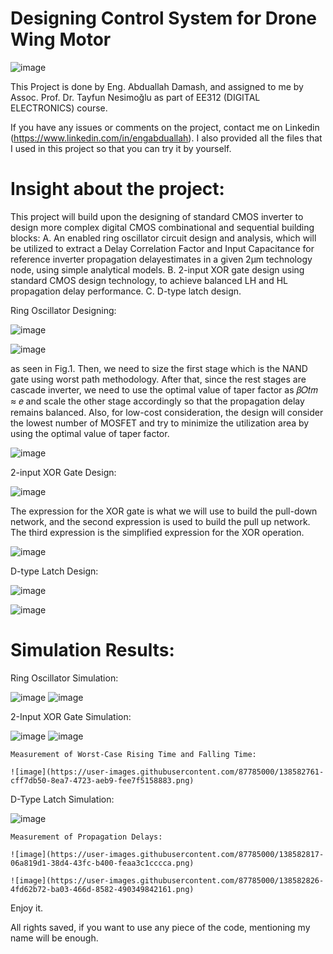 # Designing Control System for Drone Wing Motor

![image](https://user-images.githubusercontent.com/87785000/126638350-ce308e14-2b6b-4641-a5bc-3112809b1c87.png)

This Project is done by Eng. Abduallah Damash, and assigned to me by Assoc. Prof. Dr. Tayfun Nesimoğlu as part of EE312 (DIGITAL ELECTRONICS) course.

If you have any issues or comments on the project, contact me on Linkedin (https://www.linkedin.com/in/engabduallah).
I also provided all the files that I used in this project so that you can try it by yourself. 

# Insight about the project: 
This project will build upon the designing of standard CMOS inverter to design more complex digital CMOS combinational and sequential building blocks:
  A. An enabled ring oscillator circuit design and analysis, which will be utilized to extract a Delay Correlation Factor and Input Capacitance for reference inverter propagation delayestimates in a given 2μm technology node, using simple analytical models.
  B. 2-input XOR gate design using standard CMOS design technology, to achieve balanced LH and HL propagation delay performance.
  C. D-type latch design.

Ring Oscillator Designing: 

![image](https://user-images.githubusercontent.com/87785000/138582529-1a15ae28-3411-458a-a6c6-6476ffc2134f.png)

![image](https://user-images.githubusercontent.com/87785000/138582534-771d869d-19e0-4d83-824a-efb9ee57666d.png)

as seen in Fig.1. Then, we need to size the first stage which is the NAND gate using worst path methodology. After that, since the rest stages are cascade inverter, we need to use the optimal value of taper factor as 𝛽𝑂𝑡𝑚 ≈ 𝑒 and scale the other stage accordingly so that the propagation delay remains balanced. 
Also, for low-cost consideration, the design will consider the lowest number of MOSFET and try to minimize the utilization area by using the optimal value of taper factor. 

![image](https://user-images.githubusercontent.com/87785000/138582578-0df83177-c8d4-415e-9578-a83f7cb86122.png)

2-input XOR Gate Design:

![image](https://user-images.githubusercontent.com/87785000/138582607-34cca5ce-b352-487c-b9d1-834f1a25649b.png)

The expression for the XOR gate is what we will use to build the pull-down network, and the second expression is used to build the pull up network. The third expression is the simplified expression for the XOR operation.

![image](https://user-images.githubusercontent.com/87785000/138582647-fcfa9150-3f2e-439d-a987-f606f4bd051e.png)

D-type Latch Design:

![image](https://user-images.githubusercontent.com/87785000/138582682-fe6c8161-9002-4cc7-859a-5ff9346efa1c.png)

![image](https://user-images.githubusercontent.com/87785000/138582684-5d7ffcb2-d5be-4c2c-8230-7723c22f1721.png)

# Simulation Results: 

Ring Oscillator Simulation: 

![image](https://user-images.githubusercontent.com/87785000/138582703-f356e505-6810-44b7-bd88-700bfbed5ca7.png)
![image](https://user-images.githubusercontent.com/87785000/138582713-0a82c263-f8fd-45d2-8ae5-9bde224a62d3.png)

2-Input XOR Gate Simulation:

![image](https://user-images.githubusercontent.com/87785000/138582737-1d4f9979-d828-49ca-b333-6e05a7d496e0.png)
![image](https://user-images.githubusercontent.com/87785000/138582740-61bf9d98-f66c-4ff6-bbce-73898d49d9c7.png)
    
    Measurement of Worst-Case Rising Time and Falling Time:
    
    ![image](https://user-images.githubusercontent.com/87785000/138582761-cff7db50-8ea7-4723-aeb9-fee7f5158883.png)

D-Type Latch Simulation:

![image](https://user-images.githubusercontent.com/87785000/138582782-2a579ac6-0e81-4f98-b602-5c667ac54434.png)
  
    Measurement of Propagation Delays:
    
    ![image](https://user-images.githubusercontent.com/87785000/138582817-06a819d1-38d4-43fc-b400-feaa3c1cccca.png)
    
    ![image](https://user-images.githubusercontent.com/87785000/138582826-4fd62b72-ba03-466d-8582-490349842161.png)



Enjoy it. 

All rights saved, if you want to use any piece of the code, mentioning my name will be enough.
